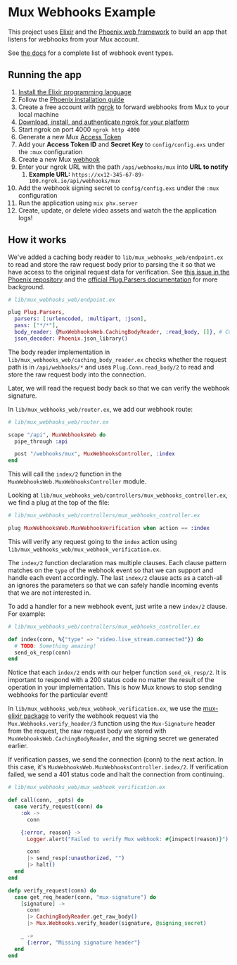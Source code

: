 # Mux Webhooks Example

This project uses [Elixir](https://elixir-lang.org/) and the [Phoenix web framework](https://www.phoenixframework.org/)
to build an app that listens for webhooks from your Mux account.

See [the docs](https://docs.mux.com/guides/video/listen-for-webhooks) for a complete list of webhook event types.

## Running the app

1. [Install the Elixir programming language](https://elixir-lang.org/install.html)
1. Follow the [Phoenix installation guide](https://hexdocs.pm/phoenix/installation.html)
1. Create a free account with [ngrok](https://ngrok.com/) to forward webhooks from Mux to your local machine
1. [Download, install, and authenticate ngrok for your platform](https://ngrok.com/download)
1. Start ngrok on port 4000 `ngrok http 4000`
1. Generate a new Mux [Access Token](https://dashboard.mux.com/settings/access-tokens)
1. Add your **Access Token ID** and **Secret Key** to `config/config.exs` under the `:mux` configuration
1. Create a new Mux [webhook](https://dashboard.mux.com/settings/webhooks)
1. Enter your ngrok URL with the path `/api/webhooks/mux` into **URL to notify**
    1. **Example URL:** `https://xx12-345-67-89-100.ngrok.io/api/webhooks/mux`
1. Add the webhook signing secret to `config/config.exs` under the `:mux` configuration
1. Run the application using `mix phx.server`
1. Create, update, or delete video assets and watch the the application logs!

## How it works

We've added a caching body reader to `lib/mux_webhooks_web/endpoint.ex` to read and store the raw request body prior to parsing
the it so that we have access to the original request data for verification. See [this issue in the Phoenix repository](https://github.com/phoenixframework/phoenix/issues/459) and the [official Plug.Parsers documentation](https://hexdocs.pm/plug/Plug.Parsers.html) for more background.

```elixir
# lib/mux_webhooks_web/endpoint.ex

plug Plug.Parsers,
  parsers: [:urlencoded, :multipart, :json],
  pass: ["*/*"],
  body_reader: {MuxWebhooksWeb.CachingBodyReader, :read_body, []}, # Custom body reader
  json_decoder: Phoenix.json_library()
```

The body reader implementation in `lib/mux_webhooks_web/caching_body_reader.ex` checks whether the request path is in `/api/webhooks/*`
and uses `Plug.Conn.read_body/2` to read and store the raw request body into the connection.

Later, we will read the request body back so that we can verify the webhook signature.

In `lib/mux_webhooks_web/router.ex`, we add our webhook route:

```elixir
# lib/mux_webhooks_web/router.ex

scope "/api", MuxWebhooksWeb do
  pipe_through :api

  post "/webhooks/mux", MuxWebhooksController, :index
end
```

This will call the `index/2` function in the `MuxWebhooksWeb.MuxWebhooksController` module.

Looking at `lib/mux_webhooks_web/controllers/mux_webhooks_controller.ex`, we find a plug at the top of the file:

```elixir
# lib/mux_webhooks_web/controllers/mux_webhooks_controller.ex

plug MuxWebhooksWeb.MuxWebhookVerification when action == :index
```

This will verify any request going to the `index` action using `lib/mux_webhooks_web/mux_webhook_verification.ex`.

The `index/2` function declaration mas multiple clauses. Each clause pattern matches on the `type` of the webhook event
so that we can support and handle each event accordingly. The last `index/2` clause acts as a catch-all an
ignores the parameters so that we can safely handle incoming events that we are not interested in.

To add a handler for a new webhook event, just write a new `index/2` clause. For example:

```elixir
# lib/mux_webhooks_web/controllers/mux_webhooks_controller.ex

def index(conn, %{"type" => "video.live_stream.connected"}) do
  # TODO: Something amazing!
  send_ok_resp(conn)
end
```

Notice that each `index/2` ends with our helper function `send_ok_resp/2`. It is important to respond with a 200 status code
no matter the result of the operation in your implementation. This is how Mux knows to stop sending webhooks for the particular event!

In `lib/mux_webhooks_web/mux_webhook_verification.ex`, we use the [mux-elixir package](https://github.com/muxinc/mux-elixir) to verify
the webhook request via the `Mux.Webhooks.verify_header/3` function using the `Mux-Signature` header from the request, the raw request
body we stored with `MuxWebhooksWeb.CachingBodyReader`, and the signing secret we generated earlier.

If verification passes, we send the connection (conn) to the next action. In this case, it's `MuxWebhooksWeb.MuxWebhooksController.index/2`.
If verification failed, we send a 401 status code and halt the connection from continuing.

```elixir
# lib/mux_webhooks_web/mux_webhook_verification.ex

def call(conn, _opts) do
  case verify_request(conn) do
    :ok ->
      conn

    {:error, reason} ->
      Logger.alert("Failed to verify Mux webhook: #{inspect(reason)}")

      conn
      |> send_resp(:unauthorized, "")
      |> halt()
  end
end

defp verify_request(conn) do
  case get_req_header(conn, "mux-signature") do
    [signature] ->
      conn
      |> CachingBodyReader.get_raw_body()
      |> Mux.Webhooks.verify_header(signature, @signing_secret)

    _ ->
      {:error, "Missing signature header"}
  end
end
```
